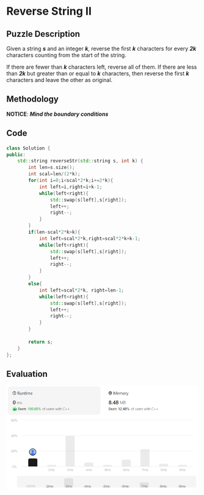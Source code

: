 # Reverse String II
## Puzzle Description
Given a string ***s*** and an integer ***k***, reverse the first ***k*** characters for every ***2k*** characters counting from the start of the string.    

If there are fewer than ***k*** characters left, reverse all of them. If there are less than ***2k*** but greater than or equal to ***k*** characters, then reverse the first ***k*** characters and leave the other as original.

## Methodology
**NOTICE**: ***Mind the boundary conditions***

## Code
```cpp
class Solution {
public:
    std::string reverseStr(std::string s, int k) {
        int len=s.size();
        int scal=len/(2*k);
        for(int i=0;i<scal*2*k;i+=2*k){
            int left=i,right=i+k-1;
            while(left<right){
                std::swap(s[left],s[right]);
                left++;
                right--;
            }
        }
        if(len-scal*2*k>k){
            int left=scal*2*k,right=scal*2*k+k-1;
            while(left<right){
                std::swap(s[left],s[right]);
                left++;
                right--;
            }
        }
        else{
            int left=scal*2*k, right=len-1;
            while(left<right){
                std::swap(s[left],s[right]);
                left++;
                right--;
            }
        }

        return s;
    }
};
```

## Evaluation
![img](./2_Reverse%20String%20II.png)